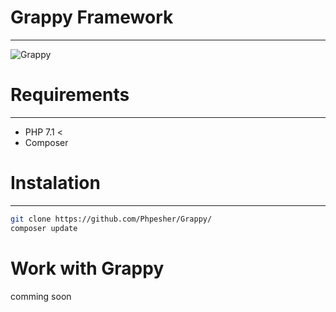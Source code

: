 # Grappy Framework
---------

![Grappy]( https://i.ibb.co/nbWvmPb/Grappy-Logo.png "Grappy")

# Requirements
---------
- PHP 7.1 <
- Composer

# Instalation
--------- 

```sh
git clone https://github.com/Phpesher/Grappy/
composer update
```
# Work with Grappy

comming soon
